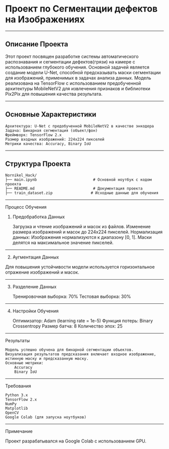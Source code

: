# Проект по Сегментации дефектов на Изображениях
___

## Описание Проекта
Этот проект посвящен разработке системы автоматического распознавания и сегментации дефектов(грязи) на камере с использованием глубокого обучения. Основной задачей является создание модели U-Net, способной предсказывать маски сегментации для изображений, применимых в задачах анализа данных.
Модель реализована на TensorFlow с использованием предобученной архитектуры MobileNetV2 для извлечения признаков и библиотеки Pix2Pix для повышения качества результата.
___

## Основные Характеристики

    Архитектура: U-Net с предобученной MobileNetV2 в качестве энкодера
    Задача: Бинарная сегментация (объект/фон)
    Фреймворк: TensorFlow 2.x
    Размер входных изображений: 224x224 пикселей
    Метрики качества: Accuracy, Binary IoU
___

## Структура Проекта
    Nornikel_Hack/                
    ├── main.ipynb                         # Основной ноутбук с кодом проекта
    ├── README.md                          # Документация проекта         
    ├── train_dataset.zip                 # Исходные данные для обучения
___

Процесс Обучения
1. Предобработка Данных

    Загрузка и чтение изображений и масок из файлов.
    Изменение размера изображений и масок до 224x224 пикселей.
    Нормализация данных:
        Изображения нормализуются к диапазону [0, 1].
        Маски делятся на максимальное значение пикселей.
___

2. Аугментация Данных

Для повышения устойчивости модели используется горизонтальное отражение изображений и масок.
___

3. Разделение Данных

    Тренировочная выборка: 70%
    Тестовая выборка: 30%
___

4. Настройки Обучения

    Оптимизатор: Adam (learning rate = 1e-5)
    Функция потерь: Binary Crossentropy
    Размер батча: 8
    Количество эпох: 25
___

Результаты

    Модель успешно обучена для бинарной сегментации объектов.
    Визуализация результатов предсказания включает входное изображение, истинную маску и предсказанную маску.
    Основные метрики:
        Accuracy
        Binary IoU
___

Требования

    Python 3.x
    TensorFlow 2.x
    NumPy
    Matplotlib
    OpenCV
    Google Colab (для запуска ноутбуков)
___

Примечание

Проект разрабатывался на Google Colab с использованием GPU.

